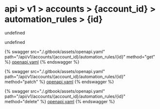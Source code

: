 # api > v1 > accounts > {account_id} > automation_rules > {id}

undefined

undefined


{% swagger src="./.gitbook/assets/openapi.yaml" path="/api/v1/accounts/{account_id}/automation_rules/{id}" method="get" %}
[openapi.yaml](<./.gitbook/assets/openapi.yaml>)
{% endswagger %}
  


{% swagger src="./.gitbook/assets/openapi.yaml" path="/api/v1/accounts/{account_id}/automation_rules/{id}" method="patch" %}
[openapi.yaml](<./.gitbook/assets/openapi.yaml>)
{% endswagger %}
  


{% swagger src="./.gitbook/assets/openapi.yaml" path="/api/v1/accounts/{account_id}/automation_rules/{id}" method="delete" %}
[openapi.yaml](<./.gitbook/assets/openapi.yaml>)
{% endswagger %}